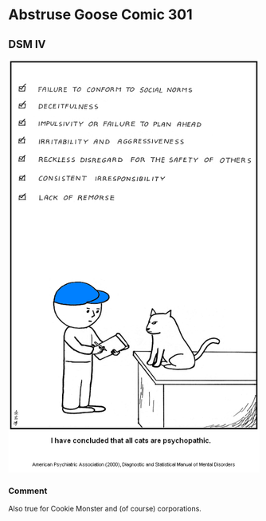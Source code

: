 # Abstruse Goose Comic 301
## DSM IV

![image](comics/antisocial_purrsonality_disorder.png)
### Comment
Also true for Cookie Monster and (of course) corporations.
